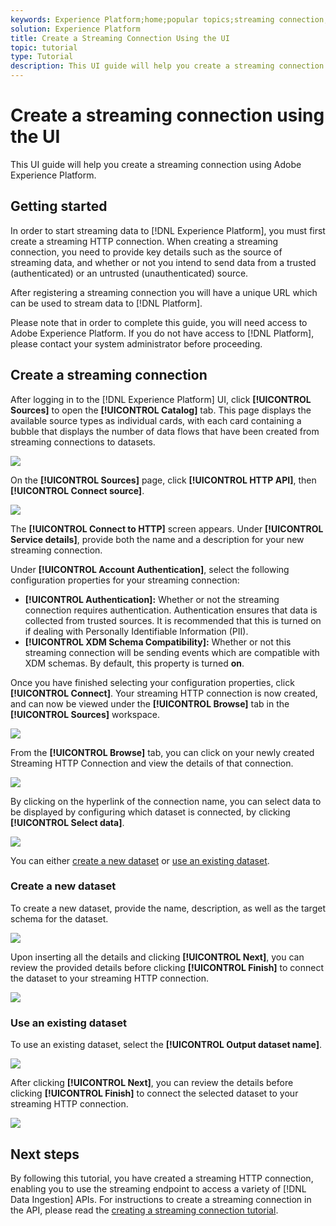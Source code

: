 ```yaml
---
keywords: Experience Platform;home;popular topics;streaming connection;create streaming connection;ui guide;tutorial;create a streaming connection;streaming ingestion;ingestion;
solution: Experience Platform
title: Create a Streaming Connection Using the UI
topic: tutorial
type: Tutorial
description: This UI guide will help you create a streaming connection using Adobe Experience Platform.
---
```


# Create a streaming connection using the UI

This UI guide will help you create a streaming connection using Adobe Experience Platform.

## Getting started

In order to start streaming data to [!DNL Experience Platform], you must first create a streaming HTTP connection. When creating a streaming connection, you need to provide key details such as the source of streaming data, and whether or not you intend to send data from a trusted (authenticated) or an untrusted (unauthenticated) source.

After registering a streaming connection you will have a unique URL which can be used to stream data to [!DNL Platform].

Please note that in order to complete this guide, you will need access to Adobe Experience Platform. If you do not have access to [!DNL Platform], please contact your system administrator before proceeding.

## Create a streaming connection

After logging in to the [!DNL Experience Platform] UI, click **[!UICONTROL Sources]** to open the **[!UICONTROL Catalog]** tab. This page displays the available source types as individual cards, with each card containing a bubble that displays the number of data flows that have been created from streaming connections to datasets. 

![](../images/streaming-ingestion/ui/click-sources.png)

On the **[!UICONTROL Sources]** page, click **[!UICONTROL HTTP API]**, then **[!UICONTROL Connect source]**. 

![](../images/streaming-ingestion/ui/click-connect-source.png)

The **[!UICONTROL Connect to HTTP]** screen appears. Under **[!UICONTROL Service details]**, provide both the name and a description for your new streaming connection.

Under **[!UICONTROL Account Authentication]**, select the following configuration properties for your streaming connection:

- **[!UICONTROL Authentication]:** Whether or not the streaming connection requires authentication. Authentication ensures that data is collected from trusted sources. It is recommended that this is turned on if dealing with Personally Identifiable Information (PII).
- **[!UICONTROL XDM Schema Compatibility]:** Whether or not this streaming connection will be sending events which are compatible with XDM schemas. By default, this property is turned **on**.

Once you have finished selecting your configuration properties, click **[!UICONTROL Connect]**. Your streaming HTTP connection is now created, and can now be viewed under the **[!UICONTROL Browse]** tab in the **[!UICONTROL Sources]** workspace.

![](../images/streaming-ingestion/ui/http-sources-details.png)

From the **[!UICONTROL Browse]** tab, you can click on your newly created Streaming HTTP Connection and view the details of that connection.

![](../images/streaming-ingestion/ui/browse-sources.png)

By clicking on the hyperlink of the connection name, you can select data to be displayed by configuring which dataset is connected, by clicking **[!UICONTROL Select data]**.

![](../images/streaming-ingestion/ui/select-data.png)

You can either [create a new dataset](#create-a-new-dataset) or [use an existing dataset](#use-an-existing-dataset). 

### Create a new dataset

To create a new dataset, provide the name, description, as well as the target schema for the dataset.

![](../images/streaming-ingestion/ui/create-new-dataset.png)

Upon inserting all the details and clicking **[!UICONTROL Next]**, you can review the provided details before clicking **[!UICONTROL Finish]** to connect the dataset to your streaming HTTP connection.

![](../images/streaming-ingestion/ui/review-create-new-dataset.png)

### Use an existing dataset

To use an existing dataset, select the **[!UICONTROL Output dataset name]**.

![](../images/streaming-ingestion/ui/use-existing-dataset.png)

After clicking **[!UICONTROL Next]**, you can review the details before clicking **[!UICONTROL Finish]** to connect the selected dataset to your streaming HTTP connection.

![](../images/streaming-ingestion/ui/review-existing-dataset.png)

## Next steps

By following this tutorial, you have created a streaming HTTP connection, enabling you to use the streaming endpoint to access a variety of [!DNL Data Ingestion] APIs. For instructions to create a streaming connection in the API, please read the [creating a streaming connection tutorial](../tutorials/create-streaming-connection.md).
